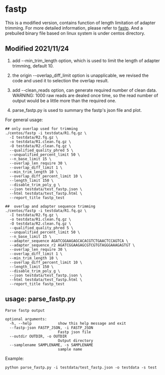 # fastp

This is a modified version, contains function of length limitation of adapter trimming. For more detailed information, please refer to [fastp](https://github.com/OpenGene/fastp). And a prebuiled binary file based on linux system is under centos directory.



## Modified 2021/11/24
1. add --min_trim_length option, which is used to limit the length of adapter trimming, default 10.

2. the origin --overlap_diff_limit option is unapplicable, we revised the code and used it to selection the overlap result. 
3. add --clean_reads option, can generate required number of clean data. WARNING: 1000 raw reads are dealed once time, so the read number of output would be a little more than the required one.

4. parse_fastp.py is used to summary the fastp's json file and plot.

For general usage:
```
## only overlap used for trimming
./centos/fastp -i testdata/R1.fq.gz \
  -I testdata/R2.fq.gz \
  -o testdata/R1.clean.fq.gz \
  -O testdata/R2.clean.fq.gz \
  --qualified_quality_phred 5 \
  --unqualified_percent_limit 50 \
  --n_base_limit 15 \
  --overlap_len_require 30 \
  --overlap_diff_limit 1 \
  --min_trim_length 10 \
  --overlap_diff_percent_limit 10 \
  --length_limit 150 \
  --disable_trim_poly_g \
  --json testdata/test_fastp.json \
  --html testdata/test_fastp.html \
  --report_title fastp_test
```

```
##  overlap and adapter sequence trimming
./centos/fastp -i testdata/R1.fq.gz \
  -I testdata/R2.fq.gz \
  -o testdata/R1.clean.fq.gz \
  -O testdata/R2.clean.fq.gz \
  --qualified_quality_phred 5 \
  --unqualified_percent_limit 50 \
  --n_base_limit 15 \
  --adapter_sequence AGATCGGAAGAGCACACGTCTGAACTCCAGTCA \
  --adapter_sequence_r2 AGATCGGAAGAGCGTCGTGTAGGGAAAGAGTGT \
  --overlap_len_require 30 \
  --overlap_diff_limit 1 \
  --min_trim_length 10 \
  --overlap_diff_percent_limit 10 \
  --length_limit 150 \
  --disable_trim_poly_g \
  --json testdata/test_fastp.json \
  --html testdata/test_fastp.html \
  --report_title fastp_test
```

## usage: parse_fastp.py

```
Parse fastp output

optional arguments:
  -h, --help            show this help message and exit
  --fastp-json FASTP_JSON, -i FASTP_JSON
                        Fastp json file
  --outdir OUTDIR, -o OUTDIR
                        Output directory
  --samplename SAMPLENAME, -s SAMPLENAME
                        sample name
```
Example:
```
python parse_fastp.py -i testdata/test_fastp.json -o testdata -s test

```
